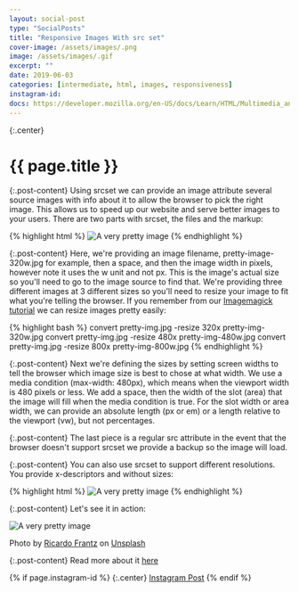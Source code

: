 ```yaml
---
layout: social-post
type: "SocialPosts"
title: "Responsive Images With src set"
cover-image: /assets/images/.png
image: /assets/images/.gif
excerpt: ""
date: 2019-06-03
categories: [intermediate, html, images, responsiveness]
instagram-id: 
docs: https://developer.mozilla.org/en-US/docs/Learn/HTML/Multimedia_and_embedding/Responsive_images
---
```

{:.center}
# {{ page.title }}

{:.post-content}
Using srcset we can provide an image attribute several source images
with info about it to allow the browser to pick the right image. This allows us to speed up
our website and serve better images to your users. There are two parts
with srcset, the files and the markup:

{% highlight html %}
<img srcset="pretty-img-320w.jpg 320w,
             pretty-img-480w.jpg 480w,
             pretty-img-800w.jpg 800w"
     sizes="(max-width: 320px) 320px,
            (max-width: 480px) 480px,
            800px"
     src="pretty-img-800w.jpg" alt="A very pretty image">
{% endhighlight %}

{:.post-content}
Here, we're providing an image filename, pretty-image-320w.jpg for example, then a 
space, and then the image width in pixels, however note it uses the w unit and not px. This 
is the image's actual size so you'll need to go to the image source to find that. We're providing
three different images at 3 different sizes so you'll need to resize your image
to fit what you're telling the browser. If you remember from our [Imagemagick tutorial](/social-posts/image-manipulations-with-imagemagick/)
we can resize images pretty easily:

{% highlight bash %}
convert pretty-img.jpg -resize 320x pretty-img-320w.jpg
convert pretty-img.jpg -resize 480x pretty-img-480w.jpg
convert pretty-img.jpg -resize 800x pretty-img-800w.jpg
{% endhighlight %}

{:.post-content}
Next we're defining the sizes by setting screen widths to tell the browser
which image size is best to chose at what width. We use a media condition (max-width: 480px),
which means when the viewport width is 480 pixels or less. We add a space, then
the width of the slot (area) that the image will fill when the media condition is true. 
For the slot width or area width, we can provide an absolute length (px or em) or
a length relative to the viewport (vw), but not percentages.

{:.post-content}
The last piece is a regular src attribute in the event that the browser doesn't support
srcset we provide a backup so the image will load.


{:.post-content}
You can also use srcset to support different resolutions. You provide x-descriptors and 
without sizes:

{% highlight html %}
<img srcset="pretty-img-320w.jpg,
             pretty-img-480w.jpg 1.5x,
             pretty-img-640w.jpg 2x"
     src="pretty-img-640w.jpg" alt="A very pretty image">
{% endhighlight %}

{:.post-content}
Let's see it in action:

<img srcset="/assets/images/pretty-img-320w.jpg 320w,
             /assets/images/pretty-img-480w.jpg 480w,
             /assets/images/pretty-img-800w.jpg 800w"
     sizes="(max-width: 320px) 320px,
            (max-width: 480px) 480px,
            800px"
     src="/assets/images/pretty-img-800w.jpg" alt="A very pretty image">

Photo by <a href="https://unsplash.com/@ricardofrantz?utm_source=unsplash&amp;utm_medium=referral&amp;utm_content=creditCopyText" target="_blank">Ricardo Frantz</a> on 
<a href="/search/photos/pretty?utm_source=unsplash&amp;utm_medium=referral&amp;utm_content=creditCopyText" target="_blank">Unsplash</a>

{:.post-content}
Read more about it <a href="{{page.docs}}" target="_blank">here</a>

{% if page.instagram-id %}
{:.center}
<a class="insta-link" href="https://www.instagram.com/p/{{page.instagram-id}}" target="_blank">Instagram Post</a>
{% endif %}
